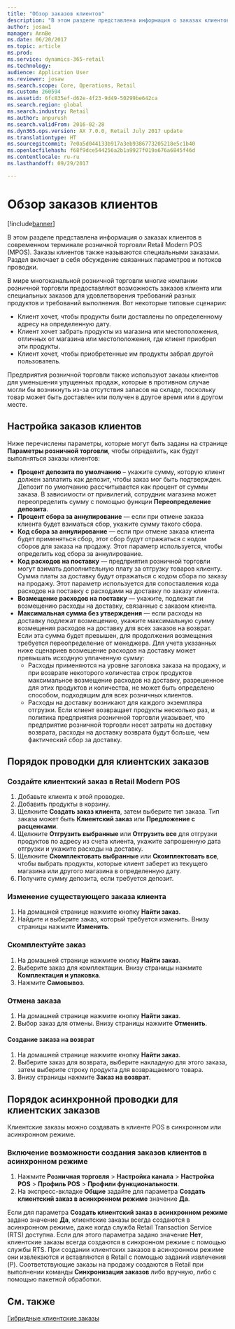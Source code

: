 ```yaml
---
title: "Обзор заказов клиентов"
description: "В этом разделе представлена информация о заказах клиентов в современном терминале розничной торговли Retail Modern POS (MPOS). Заказы клиентов также называются специальными заказами. Раздел включает в себя обсуждение связанных параметров и потоков проводки."
author: josaw1
manager: AnnBe
ms.date: 06/20/2017
ms.topic: article
ms.prod: 
ms.service: dynamics-365-retail
ms.technology: 
audience: Application User
ms.reviewer: josaw
ms.search.scope: Core, Operations, Retail
ms.custom: 260594
ms.assetid: 6fc835ef-d62e-4f23-9d49-50299be642ca
ms.search.region: global
ms.search.industry: Retail
ms.author: anpurush
ms.search.validFrom: 2016-02-28
ms.dyn365.ops.version: AX 7.0.0, Retail July 2017 update
ms.translationtype: HT
ms.sourcegitcommit: 7e0a5d044133b917a3eb9386773205218e5c1b40
ms.openlocfilehash: f68f9dce544256a2b1a9927f019a676a6845f46d
ms.contentlocale: ru-ru
ms.lasthandoff: 09/29/2017

---
```


# <a name="customer-orders-overview"></a>Обзор заказов клиентов

[!include[banner](includes/banner.md)]


В этом разделе представлена информация о заказах клиентов в современном терминале розничной торговли Retail Modern POS (MPOS). Заказы клиентов также называются специальными заказами. Раздел включает в себя обсуждение связанных параметров и потоков проводки.

В мире многоканальной розничной торговли многие компании розничной торговли предоставляют возможность заказов клиента или специальных заказов для удовлетворения требований разных продуктов и требований выполнения. Вот некоторые типовые сценарии:

-   Клиент хочет, чтобы продукты были доставлены по определенному адресу на определенную дату.
-   Клиент хочет забрать продукты из магазина или местоположения, отличных от магазина или местоположения, где клиент приобрел эти продукты.
-   Клиент хочет, чтобы приобретенные им продукты забрал другой пользователь.

Предприятия розничной торговли также используют заказы клиентов для уменьшения упущенных продаж, которые в противном случае могли бы возникнуть из-за отсутствия запасов на складе, поскольку товар может быть доставлен или получен в другое время или в другом месте.

## <a name="set-up-customer-orders"></a>Настройка заказов клиентов
Ниже перечислены параметры, которые могут быть заданы на странице **Параметры розничной торговли**, чтобы определить, как будут выполняться заказы клиентов:

-   **Процент депозита по умолчанию** – укажите сумму, которую клиент должен заплатить как депозит, чтобы заказ мог быть подтвержден. Депозит по умолчанию рассчитывается как процент от суммы заказа. В зависимости от привилегий, сотрудник магазина может переопределить сумму с помощью функции **Переопределение депозита**.
-   **Процент сбора за аннулирование** — если при отмене заказа клиента будет взиматься сбор, укажите сумму такого сбора.
-   **Код сбора за аннулирование** — если при отмене заказа клиента будет применяться сбор, этот сбор будут отражаться с кодом сборов для заказа на продажу. Этот параметр используется, чтобы определить код сбора за аннулирование.
-   **Код расходов на поставку** — предприятия розничной торговли могут взимать дополнительную плату за отгрузку товаров клиенту. Сумма платы за доставку будут отражаться с кодом сбора по заказу на продажу. Этот параметр используется для сопоставления кода расходов на поставку с расходами на доставку по заказу клиента.
-   **Возмещение расходов на поставку** — укажите, подлежат ли возмещению расходы на доставку, связанные с заказом клиента.
-   **Максимальная сумма без утверждения** — если расходы на доставку подлежат возмещению, укажите максимальную сумму возмещения расходов на доставку для всех заказов на возврат. Если эта сумма будет превышен, для продолжения возмещения требуется переопределение от менеджера. Для учета указанных ниже сценариев возмещение расходов на доставку может превышать исходную уплаченную сумму:
    -   Расходы применяются на уровне заголовка заказа на продажу, и при возврате некоторого количества строк продуктов максимальное возмещение расходов на доставку, разрешенное для этих продуктов и количества, не может быть определено способом, подходящим для всех розничных клиентов.
    -   Расходы на доставку возникают для каждого экземпляра отгрузки. Если клиент возвращает продукты несколько раз, и политика предприятия розничной торговли указывает, что предприятие розничной торговли несет затраты на доставку возврата, расходы на доставку возврата будут больше, чем фактический сбор за доставку.

## <a name="transaction-flow-for-customer-orders"></a>Порядок проводки для клиентских заказов
### <a name="create-a-customer-order-in-retail-modern-pos"></a>Создайте клиентский заказ в Retail Modern POS

1.  Добавьте клиента к этой проводке.
2.  Добавить продукты в корзину.
3.  Щелкните **Создать заказ клиента**, затем выберите тип заказа. Тип заказа может быть **Клиентский заказ** или **Предложение с расценками**.
4.  Щелкните **Отгрузить выбранные** или **Отгрузить все** для отгрузки продуктов по адресу из счета клиента, укажите запрошенную дата отгрузки и укажите расходы на доставку.
5.  Щелкните **Скомплектовать выбранные** или **Скомплектовать все**, чтобы выбрать продукты, которые клиент заберет из текущего магазина или другого магазина в определенную дату.
6.  Получите сумму депозита, если требуется депозит.

### <a name="edit-an-existing-customer-order"></a>Изменение существующего заказа клиента

1.  На домашней странице нажмите кнопку **Найти заказ**.
2.  Найдите и выберите заказ, который требуется изменить. Внизу страницы нажмите **Изменить**.

### <a name="pick-up-an-order"></a>Скомплектуйте заказ

1.  На домашней странице нажмите кнопку **Найти заказ**.
2.  Выберите заказ для комплектации. Внизу страницы нажмите **Комплектация и упаковка**.
3.  Нажмите **Самовывоз**.

### <a name="cancel-an-order"></a>Отмена заказа

1.  На домашней странице нажмите кнопку **Найти заказ**.
2.  Выбор заказ для отмены. Внизу страницы нажмите **Отменить**.

#### <a name="create-a-return-order"></a>Создание заказа на возврат

1.  На домашней странице нажмите кнопку **Найти заказ**.
2.  Выберите заказ для возврата, выберите накладную для этого заказа, затем выберите строку продукта для возвращаемого товара.
3.  Внизу страницы нажмите **Заказ на возврат**.

## <a name="asynchronous-transaction-flow-for-customer-orders"></a>Порядок асинхронной проводки для клиентских заказов
Клиентские заказы можно создавать в клиенте POS в синхронном или асинхронном режиме.

### <a name="enable-customer-orders-to-be-created-in-asynchronous-mode"></a>Включение возможности создания заказов клиентов в асинхронном режиме

1.  Нажмите **Розничная торговля** &gt; **Настройка канала** &gt; **Настройка POS** &gt; **Профиль POS** &gt; **Профили функциональности**.
2.  На экспресс-вкладке **Общие** задайте для параметра **Создать клиентский заказ в асинхронном режиме** значение **Да**.

Если для параметра **Создать клиентский заказ в асинхронном режиме** задано значение **Да**, клиентские заказы всегда создаются в асинхронном режиме, даже когда служба Retail Transaction Service (RTS) доступна. Если для этого параметра задано значение **Нет**, клиентские заказы всегда создаются в синхронном режиме с помощью службы RTS. При создании клиентских заказов в асинхронном режиме они извлекаются и вставляются в Retail с помощью заданий извлечения (P). Соответствующие заказы на продажу создаются в Retail при выполнении команды **Синхронизация заказов** либо вручную, либо с помощью пакетной обработки.

<a name="see-also"></a>См. также
--------

[Гибридные клиентские заказы](hybrid-customer-orders.md)




